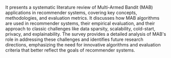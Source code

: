 It presents a systematic literature review of Multi-Armed Bandit (MAB) applications in recommender systems, covering key
concepts, methodologies, and evaluation metrics. It discusses how MAB algorithms are used in recommender systems, their
empirical evaluation, and their approach to classic challenges like data sparsity, scalability, cold-start, privacy, and
explainability. The survey provides a detailed analysis of MAB's role in addressing these challenges and identifies
future research directions, emphasizing the need for innovative algorithms and evaluation criteria that better reflect
the goals of recommender systems.